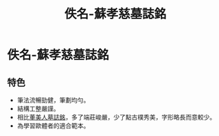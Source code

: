 ﻿---
title: '佚名-蘇孝慈墓誌銘'
tags: ['碑刻', '楷書']
order: 7
---
# 佚名-蘇孝慈墓誌銘

## 特色
* 筆法流暢勁健，筆劃均勻。
* 結構工整嚴謹。
* 相比[董美人墓誌銘](./佚名-董美人墓誌銘)，多了端莊峻嚴，少了點古樸秀美，字形略長而意較少。
* 為學習歐體者的適合範本。
